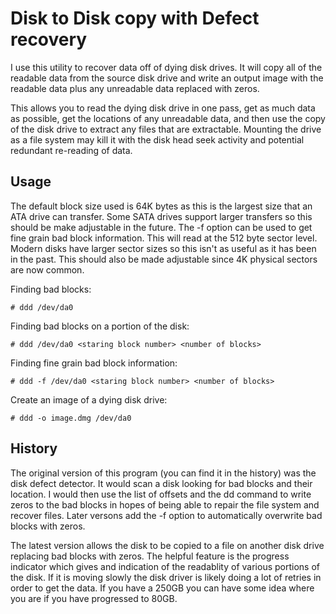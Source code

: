 
Disk to Disk copy with Defect recovery
======================================

I use this utility to recover data off of dying disk drives.  It will copy
all of the readable data from the source disk drive and write an output
image with the readable data plus any unreadable data replaced with zeros.

This allows you to read the dying disk drive in one pass, get as much data
as possible, get the locations of any unreadable data, and then use the 
copy of the disk drive to extract any files that are extractable.  Mounting
the drive as a file system may kill it with the disk head seek activity and 
potential redundant re-reading of data.

Usage
-----

The default block size used is 64K bytes as this is the largest size that an
ATA drive can transfer.  Some SATA drives support larger transfers so this
should be make adjustable in the future.  The -f option can be used to get
fine grain bad block information.  This will read at the 512 byte sector
level.  Modern disks have larger sector sizes so this isn't as useful as 
it has been in the past.  This should also be made adjustable since 4K
physical sectors are now common.

Finding bad blocks:

    # ddd /dev/da0

Finding bad blocks on a portion of the disk:

    # ddd /dev/da0 <staring block number> <number of blocks>

Finding fine grain bad block information:

    # ddd -f /dev/da0 <staring block number> <number of blocks>

Create an image of a dying disk drive:

    # ddd -o image.dmg /dev/da0 

History
-------
The original version of this program (you can find it in the history) was
the disk defect detector.  It would scan a disk looking for bad blocks
and their location.  I would then use the list of offsets and the dd
command to write zeros to the bad blocks in hopes of being able to 
repair the file system and recover files.  Later versons add the -f
option to automatically overwrite bad blocks with zeros.

The latest version  allows the disk to be copied to a file on another
disk drive replacing bad blocks with zeros.  The helpful feature is the
progress indicator which gives and indication of the readablity of various
portions of the disk.  If it is moving slowly the disk driver is likely
doing a lot of retries in order to get the data.  If you have a 250GB you
can have some idea where you are if you have progressed to 80GB.
